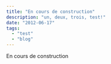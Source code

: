 ```yaml
---
title: "En cours de construction"
description: "un, deux, trois, test!"
date: "2012-06-17"
tags:
  - "test"
  - "blog"
---
```


En cours de construction
